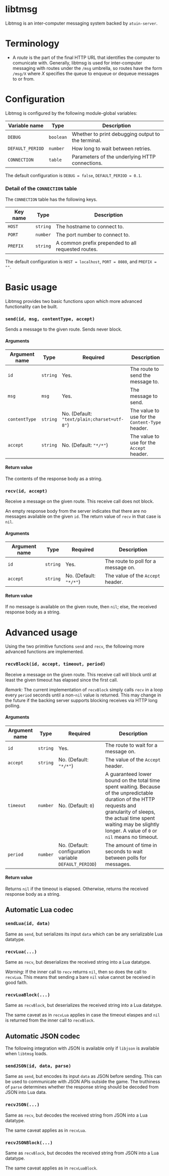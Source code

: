 libtmsg
=======

Libtmsg is an inter-computer messaging system backed by `atuin-server`.

Terminology
===========

  * A _route_ is the part of the final HTTP URL that identifies the computer to
    comunicate with. Generally, libtmsg is used for inter-computer messaging
    with routes under the `/msg` umbrella, so routes have the form `/msg/X`
    where _X_ specifies the queue to enqueue or dequeue messages to or from.

Configuration
=============

Libtmsg is configured by the following module-global variables:

| Variable name | Type | Description |
| ------------- | ---- | ----------- |
| `DEBUG`       | `boolean` | Whether to print debugging output to the terminal. |
| `DEFAULT_PERIOD` | `number` | How long to wait between retries. |
| `CONNECTION`  | `table` | Parameters of the underlying HTTP connections. |

The default configuration is `DEBUG = false`, `DEFAULT_PERIOD = 0.1`.

### Detail of the `CONNECTION` table

The `CONNECTION` table has the following keys.

| Key name | Type | Description |
| -------- | ---- | ----------- |
| `HOST`   | `string` | The hostname to connect to. |
| `PORT`   | `number` | The port number to connect to. |
| `PREFIX` | `string` | A common prefix prepended to all requested routes. |

The default configuration is `HOST = localhost`, `PORT = 8080`, and `PREFIX = ""`.

Basic usage
===========

Libtmsg provides two basic functions upon which more advanced functionality can
be built.

### `send(id, msg, contentType, accept)`

Sends a message to the given route. Sends never block.

#### Arguments

| Argument name | Type | Required | Description |
| ------------- | ---- | -------- | ----------- |
| `id`          | `string` | Yes. | The route to send the message to. |
| `msg`         | `msg` | Yes. | The message to send. |
| `contentType` | `string` | No. (Default: `"text/plain;charset=utf-8"`) | The value to use for the `Content-Type` header. |
| `accept`      | `string` | No. (Default: `"*/*"`) | The value to use for the `Accept` header. |

#### Return value

The contents of the response body as a string.

### `recv(id, accept)`

Receive a message on the given route. This receive call does not block.

An empty response body from the server indicates that there are no messages
available on the given `id`. The return value of `recv` in that case is `nil`.

#### Arguments

| Argument name | Type | Required | Description |
| ------------- | ---- | -------- | ----------- |
| `id`          | `string` | Yes. | The route to poll for a message on. |
| `accept`      | `string` | No. (Default: `"*/*"`) | The value of the `Accept` header. |

#### Return value

If no message is available on the given route, then `nil`; else, the received response body as a string.

Advanced usage
==============

Using the two primitive functions `send` and `recv`, the following more advanced functions are implemented.

### `recvBlock(id, accept, timeout, period)`

Receive a message on the given route. This receive call will block until at
least the given timeout has elapsed since the first call.

_Remark:_ The current implementation of `recvBlock` simply calls `recv` in a
loop every `period` seconds until a non-`nil` value is returned. This may
change in the future if the backing server supports blocking receives via HTTP
long polling.

#### Arguments

| Argument name | Type | Required | Description |
| ------------- | ---- | -------- | ----------- |
| `id`          | `string` | Yes. | The route to wait for a message on. |
| `accept`      | `string` | No. (Default: `"*/*"`) | The value of the `Accept` header. |
| `timeout`     | `number` | No. (Default: `0`) | A guaranteed lower bound on the total time spent waiting. Because of the unpredictable duration of the HTTP requests and granularity of sleeps, the actual time spent waiting may be slightly longer. A value of `0` or `nil` means no timeout. |
| `period`      | `number` | No. (Default: configuration variable `DEFAULT_PERIOD`) | The amount of time in seconds to wait between polls for messages. |

#### Return value

Returns `nil` if the timeout is elapsed. Otherwise, returns the received
response body as a string.

Automatic Lua codec
-------------------

### `sendLua(id, data)`

Same as `send`, but serializes its input `data` which can be any serializable
Lua datatype.

### `recvLua(...)`

Same as `recv`, but deserializes the received string into a Lua datatype.

_Warning:_ If the inner call to `recv` returns `nil`, then so does the call to
`recvLua`. This means that sending a bare `nil` value cannot be received in
good faith.

### `recvLuaBlock(...)`

Same as `recvBlock`, but deserializes the received string into a Lua datatype.

The same caveat as in `recvLua` applies in case the timeout elaspes and `nil`
is returned from the inner call to `recvBlock`.

Automatic JSON codec
--------------------

The following integration with JSON is available only if `libjson` is available
when `libtmsg` loads.

### `sendJSON(id, data, parse)`

Same as `send`, but encodes its input `data` as JSON before sending. This can
be used to communicate with JSON APIs outside the game. The truthiness of
`parse` determines whether the response string should be decoded from JSON into
Lua data.

### `recvJSON(...)`

Same as `recv`, but decodes the received string from JSON into a Lua datatype.

The same caveat applies as in `recvLua`.

### `recvJSONBlock(...)`

Same as `recvBlock`, but decodes the received string from JSON into a Lua
datatype.

The same caveat applies as in `recvLuaBlock`.

